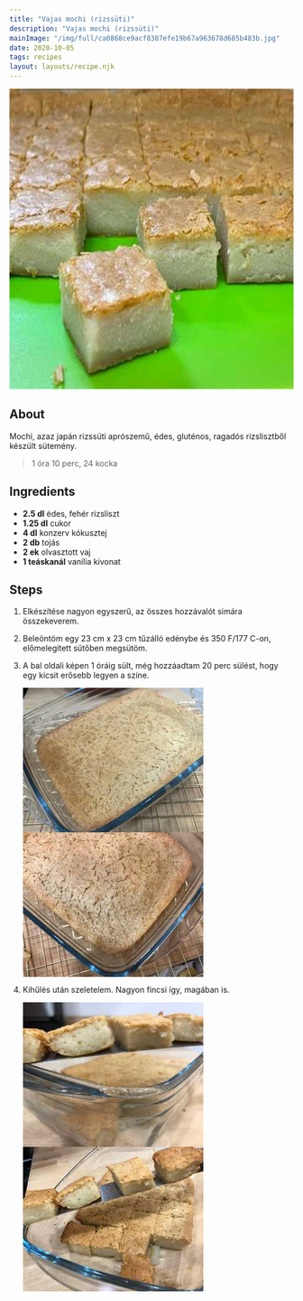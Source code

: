 ```yaml
---
title: "Vajas mochi (rizssüti)"
description: "Vajas mochi (rizssüti)"
mainImage: "/img/full/ca0868ce9acf8387efe19b67a963678d685b483b.jpg"
date: 2020-10-05
tags: recipes
layout: layouts/recipe.njk
---
```

                            
<p align="center"><a href="https://cookpad.com/hu/receptek/13776413-vajas-mochi-rizssuti" rel="Recipe source page"><img width="751" height="532" src="/img/full/ca0868ce9acf8387efe19b67a963678d685b483b.jpg"/></a></p>

## About
<p class="mb-sm">Mochi, azaz japán rizssüti aprószemű, édes, gluténos,  ragadós rizslisztből készült sütemény.</p>

> 1 óra 10 perc, 24 kocka 

## Ingredients
* **2.5 dl** édes, fehér rizsliszt
* **1.25 dl** cukor
* **4 dl** konzerv kókusztej
* **2 db** tojás
* **2 ek** olvasztott vaj
* **1 teáskanál** vanília kivonat

## Steps

1. Elkészítése nagyon egyszerű, az összes hozzávalót simára összekeverem.
 
    <div style="clear: both"/>

2. Beleöntöm egy 23 cm x 23 cm tűzálló edénybe és 350 F/177 C-on, előmelegített sütőben megsütöm.
 
    <div style="clear: both"/>

3. A bal oldali képen 1 óráig sült, még hozzáadtam 20 perc sülést, hogy egy kicsit erősebb legyen a színe.
 
    <p><img width="320" height="256" align="left" src="/img/full/17763aab2d7a3be32309d320610b77b32239a021.jpg"/></p><p><img width="320" height="256" align="left" src="/img/full/26cb936fa5085e16874eaedf7115b14c0c895887.jpg"/></p><div style="clear: both"/>

4. Kihűlés után szeletelem. Nagyon fincsi így, magában is.
 
    <p><img width="320" height="256" align="left" src="/img/full/11fbed70b6ca60eff53c5273584e656ce3c8fd6f.jpg"/></p><p><img width="320" height="256" align="left" src="/img/full/4dbd19bdd36eb7f483b849e6170b9b43cbc7d3f4.jpg"/></p><div style="clear: both"/>

